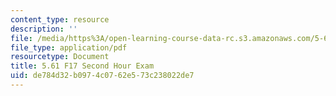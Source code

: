 ```yaml
---
content_type: resource
description: ''
file: /media/https%3A/open-learning-course-data-rc.s3.amazonaws.com/5-61-physical-chemistry-fall-2017/de784d32b0974c0762e573c238022de7_MIT5_61F17_exam2.pdf
file_type: application/pdf
resourcetype: Document
title: 5.61 F17 Second Hour Exam
uid: de784d32-b097-4c07-62e5-73c238022de7
---
```

